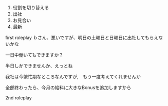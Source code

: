 1. 役割を切り替える
2. 出社
3. お見合い
4. 最新


first roleplay
ｂさん、悪いですが、明日の土曜日と日曜日に出社してもらえないかな

一日中働いてもできますか？

半日しかできませんか、えっとね

我社は今繁忙期なところなんですが,　もう一度考えてくれませんか

全部終わったら、今月の給料に大きなBonusを追加しますから


2nd roleplay
